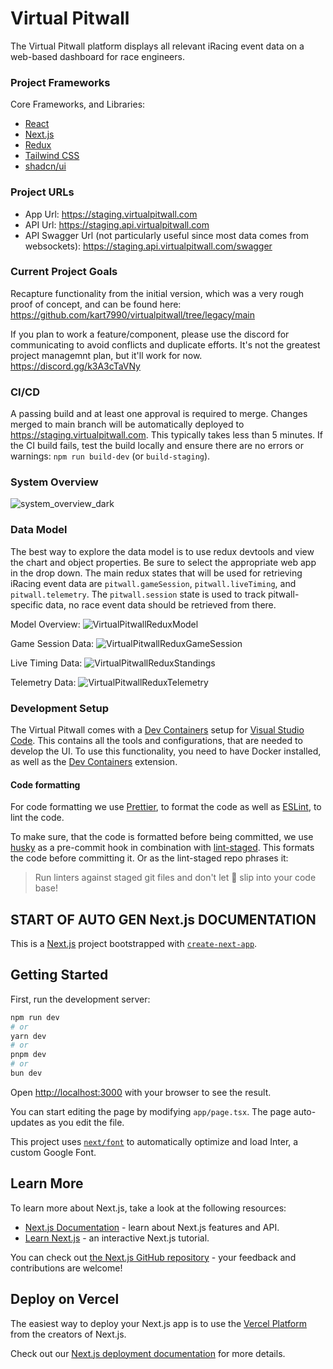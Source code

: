 # Virtual Pitwall

The Virtual Pitwall platform displays all relevant iRacing event data on a web-based dashboard for race engineers.

### Project Frameworks

Core Frameworks, and Libraries:

- [React](https://react.dev/)
- [Next.js](https://nextjs.org/)
- [Redux](https://react-redux.js.org/)
- [Tailwind CSS](https://tailwindcss.com/)
- [shadcn/ui](https://ui.shadcn.com/)

### Project URLs

- App Url: https://staging.virtualpitwall.com
- API Url: https://staging.api.virtualpitwall.com
- API Swagger Url (not particularly useful since most data comes from websockets): https://staging.api.virtualpitwall.com/swagger

### Current Project Goals

Recapture functionality from the initial version, which was a very rough proof of concept, and can be found here: https://github.com/kart7990/virtualpitwall/tree/legacy/main

If you plan to work a feature/component, please use the discord for communicating to avoid conflicts and duplicate efforts. It's not the greatest project managemnt plan, but it'll work for now. https://discord.gg/k3A3cTaVNy

### CI/CD

A passing build and at least one approval is required to merge. Changes merged to main branch will be automatically deployed to https://staging.virtualpitwall.com. This typically takes less than 5 minutes. If the CI build fails, test the build locally and ensure there are no errors or warnings: `npm run build-dev` (or `build-staging`).

### System Overview

![system_overview_dark](https://github.com/kart7990/virtualpitwall/assets/15096469/61111350-1e0f-42c7-821c-b15208f0e0c4)

### Data Model

The best way to explore the data model is to use redux devtools and view the chart and object properties. Be sure to select the appropriate web app in the drop down. The main redux states that will be used for retrieving iRacing event data are `pitwall.gameSession`, `pitwall.liveTiming`, and `pitwall.telemetry`. The `pitwall.session` state is used to track pitwall-specific data, no race event data should be retrieved from there.

Model Overview:
![VirtualPitwallReduxModel](https://github.com/kart7990/virtualpitwall/assets/15096469/b0655a68-975e-4a34-ab87-d76384f1d835)

Game Session Data:
![VirtualPitwallReduxGameSession](https://github.com/kart7990/virtualpitwall/assets/15096469/7d24288b-6535-427d-9454-c0cd08083593)

Live Timing Data:
![VirtualPitwallReduxStandings](https://github.com/kart7990/virtualpitwall/assets/15096469/96dbd8a3-d5cd-4455-9921-018bb01e06c1)

Telemetry Data:
![VirtualPitwallReduxTelemetry](https://github.com/kart7990/virtualpitwall/assets/15096469/8f0d0709-1fa9-4c15-bf42-73c39ac0d118)

### Development Setup

The Virtual Pitwall comes with a [Dev Containers](https://code.visualstudio.com/docs/devcontainers/containers) setup for [Visual Studio Code](https://code.visualstudio.com/). This contains all the tools and configurations, that are needed to develop the UI. To use this functionality, you need to have Docker installed, as well as the [Dev Containers](https://marketplace.visualstudio.com/items?itemName=ms-vscode-remote.remote-containers) extension.

#### Code formatting

For code formatting we use [Prettier](https://prettier.io/), to format the code as well as [ESLint](https://eslint.org/), to lint the code.

To make sure, that the code is formatted before being committed, we use [husky](https://typicode.github.io/husky/) as a pre-commit hook in combination with [lint-staged](https://github.com/lint-staged/lint-staged). This formats the code before committing it. Or as the lint-staged repo phrases it:

> Run linters against staged git files and don't let 💩 slip into your code base!

## START OF AUTO GEN Next.js DOCUMENTATION

This is a [Next.js](https://nextjs.org/) project bootstrapped with [`create-next-app`](https://github.com/vercel/next.js/tree/canary/packages/create-next-app).

## Getting Started

First, run the development server:

```bash
npm run dev
# or
yarn dev
# or
pnpm dev
# or
bun dev
```

Open [http://localhost:3000](http://localhost:3000) with your browser to see the result.

You can start editing the page by modifying `app/page.tsx`. The page auto-updates as you edit the file.

This project uses [`next/font`](https://nextjs.org/docs/basic-features/font-optimization) to automatically optimize and load Inter, a custom Google Font.

## Learn More

To learn more about Next.js, take a look at the following resources:

- [Next.js Documentation](https://nextjs.org/docs) - learn about Next.js features and API.
- [Learn Next.js](https://nextjs.org/learn) - an interactive Next.js tutorial.

You can check out [the Next.js GitHub repository](https://github.com/vercel/next.js/) - your feedback and contributions are welcome!

## Deploy on Vercel

The easiest way to deploy your Next.js app is to use the [Vercel Platform](https://vercel.com/new?utm_medium=default-template&filter=next.js&utm_source=create-next-app&utm_campaign=create-next-app-readme) from the creators of Next.js.

Check out our [Next.js deployment documentation](https://nextjs.org/docs/deployment) for more details.
